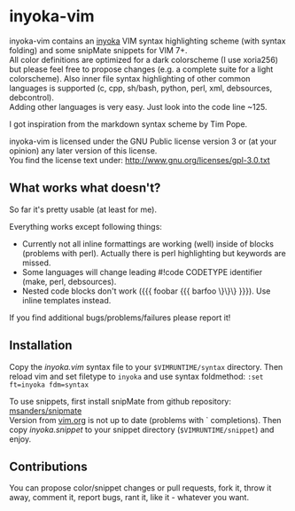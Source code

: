 inyoka-vim
==========
inyoka-vim contains an [inyoka](http://inyokaproject.org) VIM syntax
highlighting scheme (with syntax folding) and some snipMate snippets for
VIM 7+.  
All color definitions are optimized for a dark colorscheme (I use
xoria256) but please feel free to propose changes (e.g. a complete suite
for a light colorscheme). Also inner file syntax highlighting of other
common languages is supported (c, cpp, sh/bash, python, perl, xml,
debsources, debcontrol).  
Adding other languages is very easy. Just look into the code line ~125.

I got inspiration from the markdown syntax scheme by Tim Pope.

inyoka-vim is licensed under the GNU Public license version 3 or (at your
opinion) any later version of this license.  
You find the license text under: http://www.gnu.org/licenses/gpl-3.0.txt


What works what doesn't?
------------------------
So far it's pretty usable (at least for me).

Everything works except following things:
 * Currently not all inline formattings are working (well) inside of blocks
(problems with perl). Actually there is perl highlighting but keywords
are missed.
 * Some languages will change leading #!code CODETYPE
identifier (make, perl, debsources).
 * Nested code blocks don't work ({{{ foobar {{{ barfoo \\}\\}\\} }}}). Use
inline templates instead.

If you find additional bugs/problems/failures please report it!


Installation
------------
Copy the *inyoka.vim* syntax file to your `$VIMRUNTIME/syntax` directory.
Then reload vim and set filetype to `inyoka` and use syntax foldmethod:
`:set ft=inyoka fdm=syntax`

To use snippets, first install snipMate from github repository:
[msanders/snipmate](https://github.com/msanders/snipmate.vim)  
Version from [vim.org](http://www.vim.org/) is not up to date (problems with \` completions).
Then copy *inyoka.snippet* to your snippet directory (`$VIMRUNTIME/snippet`)
and enjoy.


Contributions
-------------
You can propose color/snippet changes or pull requests, fork it, throw it away,
comment it, report bugs, rant it, like it - whatever you want.
